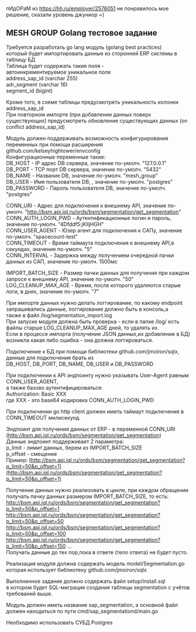 пИдОРаМ из https://hh.ru/employer/2576051 не понравилось мое решение, сказали уровень джуниор =)

## MESH GROUP Golang тестовое задание

Требуется разработать go lang модуль (golang best practices)  
который будет импортировать данные из сторонней ERP системы в таблицу БД  
Таблица будет содержать такие поля -  
автоинкрементируемое уникальное поле  
address_sap_id (varchar 255)  
adr_segment (varchar 16)  
segment_id (bigint)

Кроме того, в схеме таблицы предусмотреть уникальность колонки address_sap_id  
При повторном импорте (при добавлении данных поверх существующих) предусмотреть обновление существующих данных (on conflict address_sap_id)

Модуль должен поддерживать возможность конфигурирования переменных при помощи расширения github.com/kelseyhightower/envconfig   
Конфигурационные переменные такие:  
DB_HOST - IP адрес DB сервера, значение по-умолч. "127.0.0.1"  
DB_PORT - TCP порт DB сервера, значение по-умолч. "5432"  
DB_NAME - Название DB, значение по-умолч. "mesh_group"  
DB_USER - Имя пользователя DB, , значение по-умолч. "postgres"  
DB_PASSWORD - Пароль пользователя DB, значение по-умолч. "postgres"

CONN_URI - Адрес для подключения к внешнему API, значение по-умолч. "http://bsm.api.iql.ru/ords/bsm/segmentation/get_segmentation"  
CONN_AUTH_LOGIN_PWD - Аутентификационные логин и пароль, значение по-умолч. "4Dfddf5:jKlljHGH"  
CONN_USER_AGENT - Юзер агент для подключения к САПу, значение по-умолч. "spacecount-test"  
CONN_TIMEOUT - Время таймаута подключения к внешнему API,в секундах, значение по-умолч. "5"  
CONN_INTERVAL - Задержка между получением очередной пачки данных из САП, значение по-умолч. 1500мс

IMPORT_BATCH_SIZE - Размер пачки данных для получения при каждом запросе к внешнему API, значение по-умолч. "50"  
LOG_CLEANUP_MAX_AGE - Время, после которого удаляются старые логи, в днях, значение по-умолч. "7"

При импорте данных нужно делать логгирование, по какому endpoint запрашивались данные, логгирование должно быть в консоль,а  
также в файл /log/segmentation_import.log  
При запуске модуля должна быть проверка - если в папке /log/ есть файлы старше LOG_CLEANUP_MAX_AGE дней, то удалять их.  
Если в процессе импорта (получение JSON данных,их добавление в БД) возникла какая либо ошибка - она должна логгироваться.

Подключение к БД при помощи библиотеки github.com/jmoiron/sqlx, данные для подключения брать из  
DB_HOST, DB_PORT, DB_NAME, DB_USER и DB_PASSWORD

При подключении к API эндпоинту нужно указывать User-Agent равным CONN_USER_AGENT,  
а также базово аутентифицироваться:  
Authorization: Basic XXX  
где XXX - это base64 кодировка CONN_AUTH_LOGIN_PWD

При подключении go http client должен иметь таймаут подключения в CONN_TIMEOUT милисекунд.

Эндпоинт для получения данных от ERP - в переменной CONN_URI (http://bsm.api.iql.ru/ords/bsm/segmentation/get_segmentation)  
Данные эндпоинт поддерживает 2 параметра:  
p_limit - лимит данных, берем из IMPORT_BATCH_SIZE  
p_offset - смещение  
Пример: [http://bsm.api.iql.ru/ords/bsm/segmentation/get_segmentation?p_limit=50&p_offset=1](http://bsm.api.iql.ru/ords/bsm/segmentation/get_segmentation?p_limit=50&p_offset=1) 

Получение данных нужно реализовать в цикле, при каждом обращении получать пачку данных размером IMPORT_BATCH_SIZE, то есть:  
http://bsm.api.iql.ru/ords/bsm/segmentation/get_segmentation?p_limit=50&p_offset=1  
http://bsm.api.iql.ru/ords/bsm/segmentation/get_segmentation?p_limit=50&p_offset=50  
http://bsm.api.iql.ru/ords/bsm/segmentation/get_segmentation?p_limit=50&p_offset=100  
http://bsm.api.iql.ru/ords/bsm/segmentation/get_segmentation?p_limit=50&p_offset=150 ...  
Получать данные до тех пор,пока в ответе (тело ответа) не будет пусто.

Реализация модуля должна содержать модель model/Segmentation.go  
которая использует библиотеку github.com/jmoiron/sqlx 

Выполненное задание должно содержать файл setup/install.sql  
в котором будет SQL-миграция создания таблицы segmentation c учётов требований выше.

Модуль должен иметь название sap_segmentation, а основной файл должен находиться по пути cmd/sap_segmentationd/main.go 

Необходимо использовать СУБД Postgres
